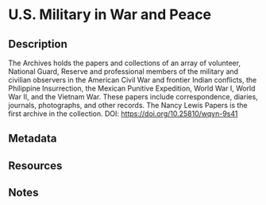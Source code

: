 # U.S. Military in War and Peace
## Description
The Archives holds the papers and collections of an array of volunteer, National Guard, Reserve and professional members of the military and civilian observers in the American Civil War and frontier Indian conflicts, the Philippine Insurrection, the Mexican Punitive Expedition, World War I, World War II, and the Vietnam War. These papers include correspondence, diaries, journals, photographs, and other records. The Nancy Lewis Papers is the first archive in the collection. DOI: https://doi.org/10.25810/wqyn-9s41
## Metadata
## Resources
## Notes
